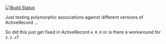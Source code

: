 [![Build Status](https://secure.travis-ci.org/locochris/polymorpheek.png)](https://travis-ci.org/locochris/polymorpheek)

Just testing polymorphic associations against different versions of ActiveRecord ...

So did this just get fixed in ActiveRecord `4.0.0` or is there a workaround for `3.2.x`?
